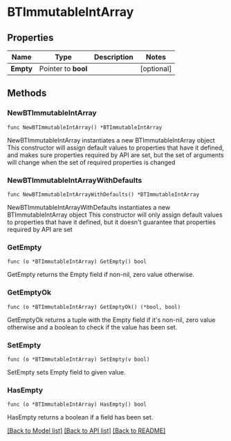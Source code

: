 # BTImmutableIntArray

## Properties

Name | Type | Description | Notes
------------ | ------------- | ------------- | -------------
**Empty** | Pointer to **bool** |  | [optional] 

## Methods

### NewBTImmutableIntArray

`func NewBTImmutableIntArray() *BTImmutableIntArray`

NewBTImmutableIntArray instantiates a new BTImmutableIntArray object
This constructor will assign default values to properties that have it defined,
and makes sure properties required by API are set, but the set of arguments
will change when the set of required properties is changed

### NewBTImmutableIntArrayWithDefaults

`func NewBTImmutableIntArrayWithDefaults() *BTImmutableIntArray`

NewBTImmutableIntArrayWithDefaults instantiates a new BTImmutableIntArray object
This constructor will only assign default values to properties that have it defined,
but it doesn't guarantee that properties required by API are set

### GetEmpty

`func (o *BTImmutableIntArray) GetEmpty() bool`

GetEmpty returns the Empty field if non-nil, zero value otherwise.

### GetEmptyOk

`func (o *BTImmutableIntArray) GetEmptyOk() (*bool, bool)`

GetEmptyOk returns a tuple with the Empty field if it's non-nil, zero value otherwise
and a boolean to check if the value has been set.

### SetEmpty

`func (o *BTImmutableIntArray) SetEmpty(v bool)`

SetEmpty sets Empty field to given value.

### HasEmpty

`func (o *BTImmutableIntArray) HasEmpty() bool`

HasEmpty returns a boolean if a field has been set.


[[Back to Model list]](../README.md#documentation-for-models) [[Back to API list]](../README.md#documentation-for-api-endpoints) [[Back to README]](../README.md)


